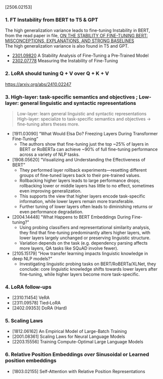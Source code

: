 [2506.02153]

### 1. FT Instability from BERT to T5 & GPT
The high generalization variance leads to fine-tuning Instability in BERT, from the read paper in file, [ON THE STABILITY OF FINE-TUNING BERT: MISCONCEPTIONS, EXPLANATIONS, AND STRONG BASELINES](https://github.com/YCChu1995/Paper-Summary/blob/main/2006_On%20the%20Stability%20of%20Fine-tuning%20BERT%20-%20Misconceptions%2C%20Explanations%2C%20and%20Strong%20Baselines.md)<br>
The high generalization variance is also found in T5 and GPT.
- [2301.09820](https://arxiv.org/abs/2301.09820) A Stability Analysis of Fine-Tuning a Pre-Trained Model 
- [2302.07778](https://arxiv.org/abs/2302.07778) Measuring the Instability of Fine-Tuning

### 2. LoRA should tuning Q + V over Q + K + V 
https://arxiv.org/abs/2410.02247

### 3. High-layer: task-specific semantics and objectives ; Low-layer: general linguistic and syntactic representations
> Low-layer: learn general linguistic and syntactic representations<br>
> High-layer: specialize to task-specific semantics and objectives &rarr; fine-tuning alters theses more.

- [1911.03090] “What Would Elsa Do? Freezing Layers During Transformer Fine-Tuning”<br>
    - The authors show that fine-tuning just the top ~25% of layers in BERT or RoBERTa can achieve ~90% of full fine-tuning performance across a variety of NLP tasks.
- [1908.05620] “Visualizing and Understanding the Effectiveness of BERT”<br>
    - They performed layer rollback experiments—resetting different groups of fine-tuned layers back to their pre-trained values.
    - Rollbacking higher layers leads to large performance drops; rollbacking lower or middle layers has little to no effect, sometimes even improving generalization.
    - This supports the view that higher layers encode task-specific information, while lower layers remain more transferable.
    - Further tuning of lower layers often leads to diminishing returns or even performance degradation.
- [2004.14448] "What Happens to BERT Embeddings During Fine-tuning?"
    - Using probing classifiers and representational similarity analysis, they find that fine-tuning predominantly alters higher layers, with lower layers largely unchanged or preserving linguistic structure.
    - Variation depends on the task (e.g. dependency parsing affects more layers, QA tasks like SQuAD involve fewer).
- [2105.15179] "How transfer learning impacts linguistic knowledge in deep NLP models?"
    - Investigating linguistic probing tasks on BERT/RoBERTa/XLNet, they conclude: core linguistic knowledge shifts towards lower layers after fine-tuning, while higher layers become more task-specific.

### 4. LoRA follow-ups
- [2310.11454] VeRA
- [2311.09578] Tied‑LoRA
- [2402.09353] DoRA (Hard)

### 5. Scaling Laws
- [1812.06162] An Empirical Model of Large-Batch Training
- [2001.08361] Scaling Laws for Neural Language Models
- [2203.15556] Training Compute-Optimal Large Language Models

### 6. Relative Position Embeddings _over_ Sinusoidal or Learned position embeddings
- [1803.02155] Self-Attention with Relative Position Representations

